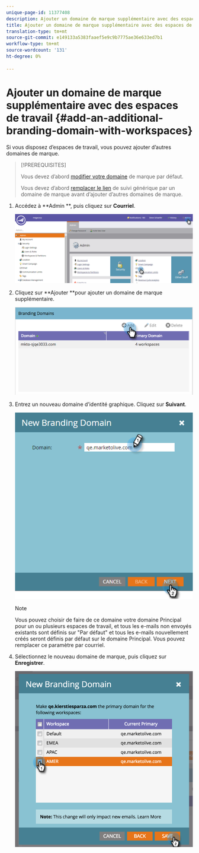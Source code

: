 ```yaml
---
unique-page-id: 11377408
description: Ajouter un domaine de marque supplémentaire avec des espaces de travail - Documents marketing - Documentation du produit
title: Ajouter un domaine de marque supplémentaire avec des espaces de travail
translation-type: tm+mt
source-git-commit: e149133a5383faaef5e9c9b7775ae36e633ed7b1
workflow-type: tm+mt
source-wordcount: '131'
ht-degree: 0%

---
```



# Ajouter un domaine de marque supplémentaire avec des espaces de travail {#add-an-additional-branding-domain-with-workspaces}

Si vous disposez d’espaces de travail, vous pouvez ajouter d’autres domaines de marque.

>[!PREREQUISITES]
>
>Vous devez d’abord [modifier votre domaine](edit-your-default-branding-domain.md) de marque par défaut.
>
>Vous devez d’abord [remplacer le lien](edit-your-default-branding-domain-with-workspaces.md) de suivi générique par un domaine de marque avant d’ajouter d’autres domaines de marque.

1. Accédez à **Admin **, puis cliquez sur **Courriel**.

   ![](assets/image2016-6-29-16-3a42-3a20.png)

1. Cliquez sur **Ajouter **pour ajouter un domaine de marque supplémentaire.

   ![](assets/branding-domains-add-workspaces.png)

1. Entrez un nouveau domaine d’identité graphique. Cliquez sur **Suivant**.

   ![](assets/new-branding-domain-8-31.png)

   >[!NOTE]
   >
   >Vous pouvez choisir de faire de ce domaine votre domaine Principal pour un ou plusieurs espaces de travail, et tous les e-mails non envoyés existants sont définis sur &quot;Par défaut&quot; et tous les e-mails nouvellement créés seront définis par défaut sur le domaine Principal. Vous pouvez remplacer ce paramètre par courriel.

1. Sélectionnez le nouveau domaine de marque, puis cliquez sur **Enregistrer**.

   ![](assets/image2016-8-12-10-3a52-3a44.png)

